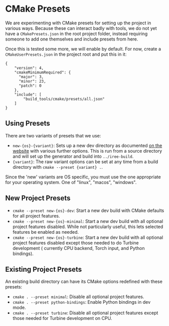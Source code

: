 # CMake Presets

We are experimenting with CMake presets for setting up the project in
various ways. Because these can interact badly with tools, we do not
yet have a `CMakePresets.json` in the root project folder, instead
requiring someone to add one themselves and include presets from here.

Once this is tested some more, we will enable by default. For now,
create a `CMakeUserPresets.json` in the project root and put this in it:

```
{
    "version": 4,
    "cmakeMinimumRequired": {
      "major": 3,
      "minor": 23,
      "patch": 0
    },
    "include": [
        "build_tools/cmake/presets/all.json"
    ]
}
```

## Using Presets

There are two variants of presets that we use:

* `new-{os}-{variant}`: Sets up a new dev directory as documented
[on the website](https://iree.dev/building-from-source/getting-started/#quickstart-clone-and-build)
with various further options. This is run from a source directory and will
set up the generator and build into `../iree-build`.
* `{variant}`: The raw variant options can be set at any time from
a build directory with `cmake --preset {variant} .`.

Since the 'new' variants are OS specific, you must use the one appropriate
for your operating system. One of "linux", "macos", "windows".

## New Project Presets

* `cmake --preset new-{os}-dev`: Start a new dev build with CMake defaults for
  all project features.
* `cmake --preset new-{os}-minimal`: Start a new dev build with all optional 
  project features disabled. While not particularly useful, this lets selected
  features be enabled as needed.
* `cmake --preset new-{os}-turbine`: Start a new dev build with all optional
  project features disabled except those needed to do Turbine development (
  currently CPU backend, Torch input, and Python bindings).

## Existing Project Presets

An existing build directory can have its CMake options redefined with
these presets:

* `cmake . --preset minimal`: Disable all optional project features.
* `cmake . --preset python-bindings`: Enable Python bindings in dev mode.
* `cmake . --preset turbine`: Disable all optional project features except
  those needed for Turbine development on CPU.
